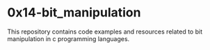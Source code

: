 # 0x14-bit_manipulation

This repository contains code examples and resources related to bit manipulation in c programming languages.

